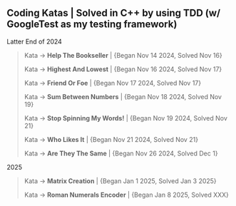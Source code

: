 ## Coding Katas | Solved in C++ by using TDD (w/ GoogleTest as my testing framework)

Latter End of 2024

> Kata -> **Help The Bookseller** | {Began Nov 14 2024, Solved Nov 16}
> 
> Kata -> **Highest And Lowest** | {Began Nov 16 2024, Solved Nov 17}
>
> Kata -> **Friend Or Foe** | {Began Nov 17 2024, Solved Nov 17}
>
> Kata -> **Sum Between Numbers** | {Began Nov 18 2024, Solved Nov 19}
>
> Kata -> **Stop Spinning My Words!** | {Began Nov 19 2024, Solved Nov 21}
>
> Kata -> **Who Likes It** | {Began Nov 21 2024, Solved Nov 21}
>
> Kata -> **Are They The Same** | {Began Nov 26 2024, Solved Dec 1}
>

2025 
>
> Kata -> **Matrix Creation** | {Began Jan 1 2025, Solved Jan 3 2025}
>
> Kata -> **Roman Numerals Encoder** | {Began Jan 8 2025, Solved XXX}
